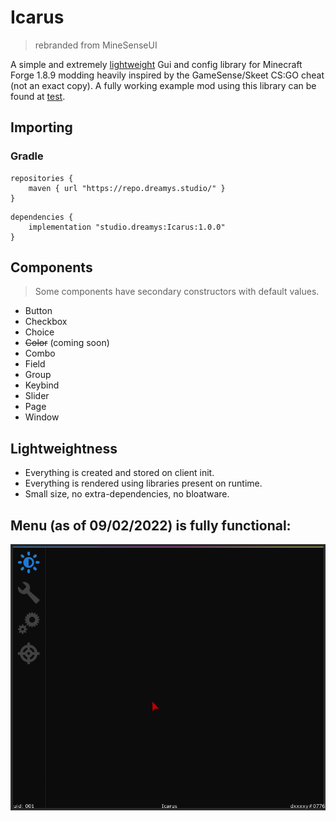 # Icarus
> rebranded from MineSenseUI

A simple and extremely [lightweight](#lightweightness) Gui and config library for Minecraft Forge 1.8.9 modding heavily inspired by the GameSense/Skeet CS:GO cheat (not an exact copy). A fully working example mod using this library can be found at [test](src/main/java/studio/dreamys/test).

## Importing
### Gradle
```
repositories {
    maven { url "https://repo.dreamys.studio/" }
}
```
```
dependencies {
    implementation "studio.dreamys:Icarus:1.0.0"
}
```

## Components
> Some components have secondary constructors with default values.
- Button
- Checkbox
- Choice
- ~~Color~~ (coming soon)
- Combo
- Field
- Group
- Keybind
- Slider
- Page
- Window

## Lightweightness
- Everything is created and stored on client init.
- Everything is rendered using libraries present on runtime.
- Small size, no extra-dependencies, no bloatware.

## Menu (as of 09/02/2022) is fully functional:
![icarus.gif](.github/icarus.gif)